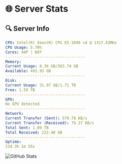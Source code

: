 # 🌐 Server Stats
## 🔍 Server Info
```yaml
CPU: Intel(R) Xeon(R) CPU E5-2699 v4 @ 1317.43MHz
CPU Usage: 5.70%
Cores: 44P | 88T
-----------------------------------
Memory:
Current Usage: 8.36 GB/503.74 GB
Available: 491.93 GB
-----------------------------------
Disk:
Current Usage: 31.97 GB/1.71 TB
Free: 1.59 TB
-----------------------------------
GPU:
No GPU detected
-----------------------------------
Network:
Current Transfer (Sent): 579.78 KB/s
Current Transfer (Received): 79.27 KB/s
Total Sent: 1.09 TB
Total Received: 222.40 GB
-----------------------------------
Uptime:
21d 3h 1m 55s
```
![GitHub Stats](https://img.shields.io/badge/Updated-2025-05-10_20:10:43-blue)